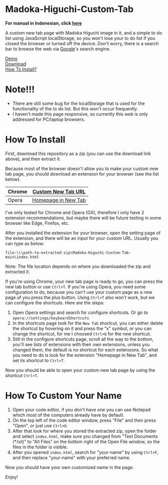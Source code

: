 Madoka-Higuchi-Custom-Tab
=========================
<b>For manual in Indonesian, click <a href="https://github.com/NavdPlay/Madoka-Higuchi-Custom-Tab/wiki/Manual-id">here</a></b>

A custom new tab page with Madoka Higuchi image in it, and a simple to do list using JavaScript localStorage, so you won't lose your to do list if you closed the browser or turned off the device. Don't worry, there is a search bar to browse the web via <a href="google.com">Google</a>'s search engine. 

<a href="https://navdplay.github.io/Madoka-Higuchi-Custom-Tab">Demo</a>
<br>
<a href="https://github.com/NavdPlay/Madoka-Higuchi-Custom-Tab/archive/refs/heads/main.zip">Download</a><br>
[How To Install?](#how-to-install)

Note!!!
=========================
- There are still some bug for the localStorage that is used for the functionality of the to do list. But this won't occur frequently.
- I haven't made this page responsive, so currently this web is only addressed for PC/laptop browsers.

How To Install
=========================
First, download this repository as a zip (you can use the download link above), and then extract it.

Because most of the browser doesn't allow you to make your custom new tab page, you should download an extension for your browser (see the list below).

| Chrome | <a href="https://chrome.google.com/webstore/detail/custom-new-tab-url/mmjbdbjnoablegbkcklggeknkfcjkjia/">Custom New Tab URL</a>  |
|--------|---------------------|
| Opera  | <a href="https://addons.opera.com/en/extensions/details/homepage-in-new-tab/">Homepage in New Tab</a> |

I've only tested for Chrome and Opera (GX), therefore I only have 2 extension recommendations, but maybe there will be future testing in some browser like Edge, Firefox, etc.

After you installed the extension for your browser, open the setting page of the extension, and there will be an input for your custom URL. Usually you can type as below:
```
file:\\\path-to-extracted-zip\Madoka-Higuchi-Custom-Tab-main\index.html
```
Note: The file location depends on where you downloaded the zip and extracted it.

If you're using Chrome, your new tab page is ready to go, you can press the new tab button or use ```Ctrl+T```.
If you're using Opera, you need some configuration to do, because you can't use your custom page as a new page uf you press the plus button. Using ```Ctrl+T``` also won't work, but we can configure the shortcuts. Here are the steps:

1. Open Opera settings and search for configure shortcuts. Or go to ```opera://settings/keyboardShortcuts```
2. In the shortcuts page look for the ```New Tab``` shortcut, you can either delete the shortcut by hovering on it and press the "x" symbol, or you can change the shortcut, for me I choosed ```Ctrl+Q``` for the new shortcut.
3. Still in the configure shortcuts page, scroll all the way to the bottom, you'll see lists of extensions with their own extensions, unless you changed them, the default is no shortcut for each extensions. So what you need to do is look for the extension "Homepage in New Tab", and set its shortcut to ```Ctrl+T```.

Now you should be able to open your custom new tab page by using the shortcut ```Ctrl+T```.


How To Custom Your Name
=========================
1. Open your code editor, if you don't have one you can use Notepad which most of the computers already have by default.
2. On the top left of the code editor window, press "File" and then press "Open", or just use ```Ctrl+O```.
3. After that look for where you stored the extracted zip, open the folder and select ```index.html```, make sure you changed from "Text Documents (*.txt)" to "All Files" on the bottom right of the Open File window, so the files in the folder is visible.
4. After you opened ```index.html```, search for "your-name" by using ```Ctrl+F```, and then replace "your-name" with your preferred name.

Now you should have your own customized name in the page.

Enjoy!
